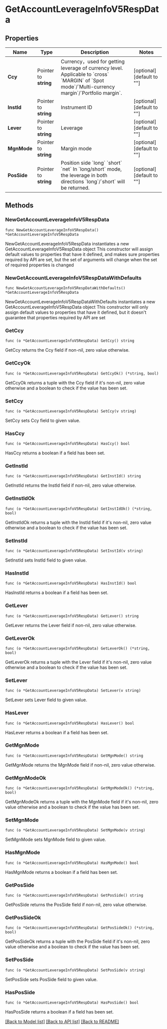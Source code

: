# GetAccountLeverageInfoV5RespData

## Properties

Name | Type | Description | Notes
------------ | ------------- | ------------- | -------------
**Ccy** | Pointer to **string** | Currency，used for getting leverage of currency level.  Applicable to &#x60;cross&#x60; &#x60;MARGIN&#x60; of &#x60;Spot mode&#x60;/&#x60;Multi-currency margin&#x60;/&#x60;Portfolio margin&#x60;. | [optional] [default to ""]
**InstId** | Pointer to **string** | Instrument ID | [optional] [default to ""]
**Lever** | Pointer to **string** | Leverage | [optional] [default to ""]
**MgnMode** | Pointer to **string** | Margin mode | [optional] [default to ""]
**PosSide** | Pointer to **string** | Position side  &#x60;long&#x60;   &#x60;short&#x60;   &#x60;net&#x60;  In &#x60;long/short&#x60; mode, the leverage in both directions &#x60;long&#x60;/&#x60;short&#x60; will be returned. | [optional] [default to ""]

## Methods

### NewGetAccountLeverageInfoV5RespData

`func NewGetAccountLeverageInfoV5RespData() *GetAccountLeverageInfoV5RespData`

NewGetAccountLeverageInfoV5RespData instantiates a new GetAccountLeverageInfoV5RespData object
This constructor will assign default values to properties that have it defined,
and makes sure properties required by API are set, but the set of arguments
will change when the set of required properties is changed

### NewGetAccountLeverageInfoV5RespDataWithDefaults

`func NewGetAccountLeverageInfoV5RespDataWithDefaults() *GetAccountLeverageInfoV5RespData`

NewGetAccountLeverageInfoV5RespDataWithDefaults instantiates a new GetAccountLeverageInfoV5RespData object
This constructor will only assign default values to properties that have it defined,
but it doesn't guarantee that properties required by API are set

### GetCcy

`func (o *GetAccountLeverageInfoV5RespData) GetCcy() string`

GetCcy returns the Ccy field if non-nil, zero value otherwise.

### GetCcyOk

`func (o *GetAccountLeverageInfoV5RespData) GetCcyOk() (*string, bool)`

GetCcyOk returns a tuple with the Ccy field if it's non-nil, zero value otherwise
and a boolean to check if the value has been set.

### SetCcy

`func (o *GetAccountLeverageInfoV5RespData) SetCcy(v string)`

SetCcy sets Ccy field to given value.

### HasCcy

`func (o *GetAccountLeverageInfoV5RespData) HasCcy() bool`

HasCcy returns a boolean if a field has been set.

### GetInstId

`func (o *GetAccountLeverageInfoV5RespData) GetInstId() string`

GetInstId returns the InstId field if non-nil, zero value otherwise.

### GetInstIdOk

`func (o *GetAccountLeverageInfoV5RespData) GetInstIdOk() (*string, bool)`

GetInstIdOk returns a tuple with the InstId field if it's non-nil, zero value otherwise
and a boolean to check if the value has been set.

### SetInstId

`func (o *GetAccountLeverageInfoV5RespData) SetInstId(v string)`

SetInstId sets InstId field to given value.

### HasInstId

`func (o *GetAccountLeverageInfoV5RespData) HasInstId() bool`

HasInstId returns a boolean if a field has been set.

### GetLever

`func (o *GetAccountLeverageInfoV5RespData) GetLever() string`

GetLever returns the Lever field if non-nil, zero value otherwise.

### GetLeverOk

`func (o *GetAccountLeverageInfoV5RespData) GetLeverOk() (*string, bool)`

GetLeverOk returns a tuple with the Lever field if it's non-nil, zero value otherwise
and a boolean to check if the value has been set.

### SetLever

`func (o *GetAccountLeverageInfoV5RespData) SetLever(v string)`

SetLever sets Lever field to given value.

### HasLever

`func (o *GetAccountLeverageInfoV5RespData) HasLever() bool`

HasLever returns a boolean if a field has been set.

### GetMgnMode

`func (o *GetAccountLeverageInfoV5RespData) GetMgnMode() string`

GetMgnMode returns the MgnMode field if non-nil, zero value otherwise.

### GetMgnModeOk

`func (o *GetAccountLeverageInfoV5RespData) GetMgnModeOk() (*string, bool)`

GetMgnModeOk returns a tuple with the MgnMode field if it's non-nil, zero value otherwise
and a boolean to check if the value has been set.

### SetMgnMode

`func (o *GetAccountLeverageInfoV5RespData) SetMgnMode(v string)`

SetMgnMode sets MgnMode field to given value.

### HasMgnMode

`func (o *GetAccountLeverageInfoV5RespData) HasMgnMode() bool`

HasMgnMode returns a boolean if a field has been set.

### GetPosSide

`func (o *GetAccountLeverageInfoV5RespData) GetPosSide() string`

GetPosSide returns the PosSide field if non-nil, zero value otherwise.

### GetPosSideOk

`func (o *GetAccountLeverageInfoV5RespData) GetPosSideOk() (*string, bool)`

GetPosSideOk returns a tuple with the PosSide field if it's non-nil, zero value otherwise
and a boolean to check if the value has been set.

### SetPosSide

`func (o *GetAccountLeverageInfoV5RespData) SetPosSide(v string)`

SetPosSide sets PosSide field to given value.

### HasPosSide

`func (o *GetAccountLeverageInfoV5RespData) HasPosSide() bool`

HasPosSide returns a boolean if a field has been set.


[[Back to Model list]](../README.md#documentation-for-models) [[Back to API list]](../README.md#documentation-for-api-endpoints) [[Back to README]](../README.md)


